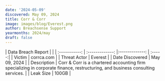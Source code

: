 ```yaml
---
date: '2024-05-09'
discovered: May 09, 2024
title: Corr & Corr
image: images/blog/Everest.png
author: Breachsense Support
yearmonths: 2024/may
draft: false
---
```


| Data Breach Report           |              | 
| :-----------: | :-------------:     |:-------------:    | :-----:|
| Victim      | corrca.com      | 
| Threat Actor      | Everest      | 
| Date Discovered      | May 09, 2024      | 
| Description      | Corr & Corr is a chartered accounting firm specializing in corporate finance, restructuring, and business consulting services.      | 
| Leak Size      | 100GB      | 

